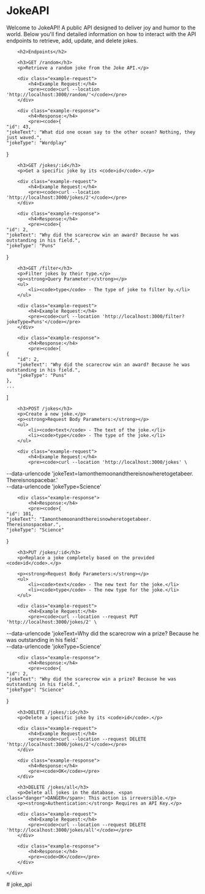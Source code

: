 <!DOCTYPE html>
<html lang="en">
<head>
    <meta charset="UTF-8">
    <meta name="viewport" content="width=device-width, initial-scale=1.0">
    <title>JokeAPI Documentation</title>
    <!--<style>
        body {
            font-family: Arial, sans-serif;
            line-height: 1.6;
            margin: 0;
            padding: 0;
            background: #f4f4f4;
        }
        .container {
            width: 80%;
            margin: 20px auto;
            padding: 20px;
            background: #fff;
            border-radius: 8px;
            box-shadow: 0 0 10px rgba(0, 0, 0, 0.1);
        }
        h1, h2 {
            color: #333;
        }
        pre {
            background: #f4f4f4;
            border: 1px solid #ddd;
            padding: 10px;
            border-radius: 4px;
            overflow-x: auto;
        }
        code {
            background: #f4f4f4;
            border-radius: 4px;
            padding: 2px 4px;
            font-size: 1.1em;
        }
        .example-request, .example-response {
            margin: 20px 0;
        }
        .example-request code, .example-response code {
            display: block;
            padding: 10px;
            background: #eee;
        }
        .example-request pre, .example-response pre {
            border-radius: 4px;
            background: #eee;
            padding: 10px;
        }
        .danger {
            color: red;
            font-weight: bold;
        }
    </style>-->
</head>
<body>
    <div class="container">
        <h1>JokeAPI</h1>
        <p>Welcome to JokeAPI! A public API designed to deliver joy and humor to the world. Below you'll find detailed information on how to interact with the API endpoints to retrieve, add, update, and delete jokes.</p>
        
        <h2>Endpoints</h2>
        
        <h3>GET /random</h3>
        <p>Retrieve a random joke from the Joke API.</p>
        
        <div class="example-request">
            <h4>Example Request:</h4>
            <pre><code>curl --location 'http://localhost:3000/random/'</code></pre>
        </div>
        
        <div class="example-response">
            <h4>Response:</h4>
            <pre><code>{
    "id": 43,
    "jokeText": "What did one ocean say to the other ocean? Nothing, they just waved.",
    "jokeType": "Wordplay"
}</code></pre>
        </div>
        
        <h3>GET /jokes/:id</h3>
        <p>Get a specific joke by its <code>id</code>.</p>
        
        <div class="example-request">
            <h4>Example Request:</h4>
            <pre><code>curl --location 'http://localhost:3000/jokes/2'</code></pre>
        </div>
        
        <div class="example-response">
            <h4>Response:</h4>
            <pre><code>{
    "id": 2,
    "jokeText": "Why did the scarecrow win an award? Because he was outstanding in his field.",
    "jokeType": "Puns"
}</code></pre>
        </div>
        
        <h3>GET /filter</h3>
        <p>Filter jokes by their type.</p>
        <p><strong>Query Parameter:</strong></p>
        <ul>
            <li><code>type</code> - The type of joke to filter by.</li>
        </ul>
        
        <div class="example-request">
            <h4>Example Request:</h4>
            <pre><code>curl --location 'http://localhost:3000/filter?jokeType=Puns'</code></pre>
        </div>
        
        <div class="example-response">
            <h4>Response:</h4>
            <pre><code>[
    {
        "id": 2,
        "jokeText": "Why did the scarecrow win an award? Because he was outstanding in his field.",
        "jokeType": "Puns"
    },
    ...
]</code></pre>
        </div>
        
        <h3>POST /jokes</h3>
        <p>Create a new joke.</p>
        <p><strong>Request Body Parameters:</strong></p>
        <ul>
            <li><code>text</code> - The text of the joke.</li>
            <li><code>type</code> - The type of the joke.</li>
        </ul>
        
        <div class="example-request">
            <h4>Example Request:</h4>
            <pre><code>curl --location 'http://localhost:3000/jokes' \
--data-urlencode 'jokeText=Iamonthemoonandthereisnowheretogetabeer. Thereisnospacebar.' \
--data-urlencode 'jokeType=Science'</code></pre>
        </div>
        
        <div class="example-response">
            <h4>Response:</h4>
            <pre><code>{
    "id": 101,
    "jokeText": "Iamonthemoonandthereisnowheretogetabeer. Thereisnospacebar.",
    "jokeType": "Science"
}</code></pre>
        </div>
        
        <h3>PUT /jokes/:id</h3>
        <p>Replace a joke completely based on the provided <code>id</code>.</p>
        
        <p><strong>Request Body Parameters:</strong></p>
        <ul>
            <li><code>text</code> - The new text for the joke.</li>
            <li><code>type</code> - The new type for the joke.</li>
        </ul>
        
        <div class="example-request">
            <h4>Example Request:</h4>
            <pre><code>curl --location --request PUT 'http://localhost:3000/jokes/2' \
--data-urlencode 'jokeText=Why did the scarecrow win a prize? Because he was outstanding in his field.' \
--data-urlencode 'jokeType=Science'</code></pre>
        </div>
        
        <div class="example-response">
            <h4>Response:</h4>
            <pre><code>{
    "id": 2,
    "jokeText": "Why did the scarecrow win a prize? Because he was outstanding in his field.",
    "jokeType": "Science"
}</code></pre>
        </div>
        
        <h3>DELETE /jokes/:id</h3>
        <p>Delete a specific joke by its <code>id</code>.</p>
        
        <div class="example-request">
            <h4>Example Request:</h4>
            <pre><code>curl --location --request DELETE 'http://localhost:3000/jokes/2'</code></pre>
        </div>
        
        <div class="example-response">
            <h4>Response:</h4>
            <pre><code>OK</code></pre>
        </div>
        
        <h3>DELETE /jokes/all</h3>
        <p>Delete all jokes in the database. <span class="danger">DANGER</span>: This action is irreversible.</p>
        <p><strong>Authentication:</strong> Requires an API Key.</p>
        
        <div class="example-request">
            <h4>Example Request:</h4>
            <pre><code>curl --location --request DELETE 'http://localhost:3000/jokes/all'</code></pre>
        </div>
        
        <div class="example-response">
            <h4>Response:</h4>
            <pre><code>OK</code></pre>
        </div>
        
    </div>
</body>
</html>
#   j o k e _ a p i 
 
 